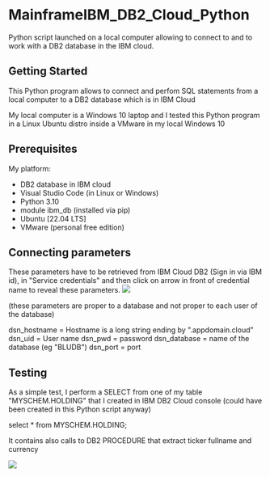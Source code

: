 # MainframeIBM_DB2_Cloud_Python
Python script launched on a local computer allowing to connect to and to work with a DB2 database in the IBM cloud. 

## Getting Started

This Python program allows to connect and perfom SQL statements from a local computer to a DB2 database which is in IBM Cloud

My local computer is a Windows 10 laptop and I tested this Python program in a Linux Ubuntu distro inside a VMware in my local Windows 10

## Prerequisites

My platform:
- DB2 database in IBM cloud
- Visual Studio Code (in Linux or Windows)
- Python 3.10
- module ibm_db (installed via pip)
- Ubuntu [22.04 LTS]
- VMware (personal free edition) 

## Connecting parameters

These parameters have to be retrieved from IBM Cloud DB2 (Sign in via IBM id), in "Service credentials" and then click on arrow in front of credential name to reveal these parameters.
![](https://github.com/johnmarcc/MainframeIBM_DB2_Cloud_Python/blob/fc4abd13ca05d1d95c4d10a3fd25a2b2cfbd6d62/IBMCloud%20credentials.png)

(these parameters are proper to a database and not proper to each user of the database)

dsn_hostname = Hostname is a long string ending by ".appdomain.cloud"
dsn_uid = User name
dsn_pwd = password
dsn_database = name of the database (eg "BLUDB") 
dsn_port = port  

## Testing

As a simple test, I perform a SELECT from one of my table "MYSCHEM.HOLDING" that I created in IBM DB2 Cloud console (could have been created in this Python script anyway)

select * from MYSCHEM.HOLDING;

It contains also calls to DB2 PROCEDURE that extract ticker fullname and currency

![](https://github.com/johnmarcc/MainframeIBM_DB2_Cloud_Python/blob/8aa9a09eb88486c229283c92ac4aca6e976e626a/selectQueryResult.png)
